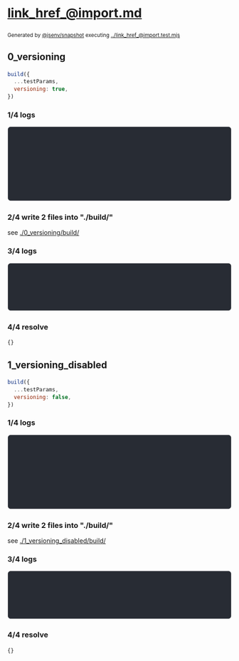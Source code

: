 # link_href_@import.md

<sub>
  Generated by <a href="https://github.com/jsenv/core/tree/main/packages/independent/snapshot">@jsenv/snapshot</a> executing <a href="../link_href_@import.test.mjs">../link_href_@import.test.mjs</a>
</sub>

## 0_versioning

```js
build({
  ...testParams,
  versioning: true,
})
```

### 1/4 logs

![img](0_versioning/0_versioning_log_group.svg)

### 2/4 write 2 files into "./build/"

see [./0_versioning/build/](./0_versioning/build/)

### 3/4 logs

![img](0_versioning/0_versioning_log_group_1.svg)

### 4/4 resolve

```js
{}
```

## 1_versioning_disabled

```js
build({
  ...testParams,
  versioning: false,
})
```

### 1/4 logs

![img](1_versioning_disabled/1_versioning_disabled_log_group.svg)

### 2/4 write 2 files into "./build/"

see [./1_versioning_disabled/build/](./1_versioning_disabled/build/)

### 3/4 logs

![img](1_versioning_disabled/1_versioning_disabled_log_group_1.svg)

### 4/4 resolve

```js
{}
```